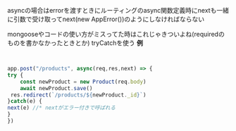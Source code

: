 asyncの場合はerrorを渡すときにルーティングのasync関数定義時にnextも一緒に引数で受け取ってnext(new AppError())のようにしなければならない

mongooseやコードの使い方がミスってた時はこれじゃきついよね(requiredのものを書かなかったときとか)
tryCatchを使う
**例**
```javascript


app.post("/products", async(req,res,next) => {
try {
    const newProduct = new Product(req.body)
    await newProduct.save()
 res.redirect(`/products/${newProduct._id}`)
}catch(e) {
next(e) //* nextがエラー付きで呼ばれる
}
})
```